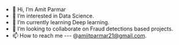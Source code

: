 - 👋 Hi, I’m Amit Parmar
- 👀 I’m interested in Data Science.
- 🌱 I’m currently learning Deep learning.
- 💞️ I’m looking to collaborate on Fraud detections based projects.
- 📫 How to reach me --- @amiitparmar21@gmail.com.

<!---
amiiitparmar/amiiitparmar is a ✨ special ✨ repository because its `README.md` (this file) appears on your GitHub profile.
You can click the Preview link to take a look at your changes.
--->
